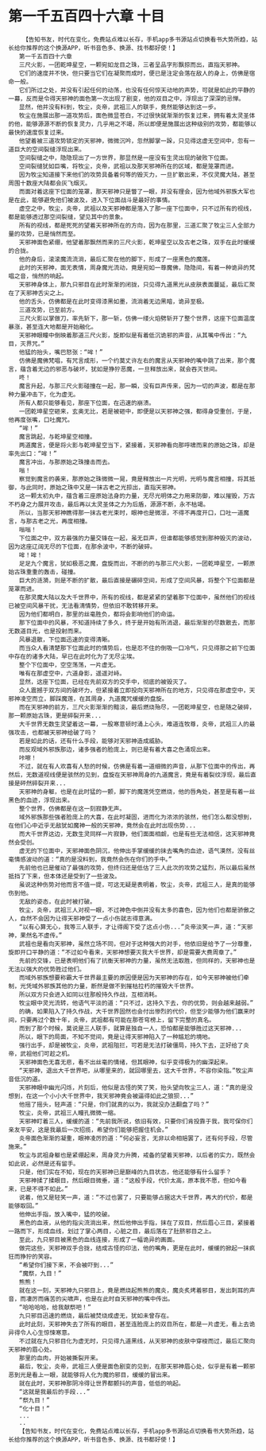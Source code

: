 # 第一千五百四十六章 十目
        【告知书友，时代在变化，免费站点难以长存，手机app多书源站点切换看书大势所趋，站长给你推荐的这个换源APP，听书音色多、换源、找书都好使！】
       第一千五百四十六章
       三尺火影，一团乾坤星空，一颗宛如龙目之珠，三者呈品字形飘掠而出，直指天邪神。
       它们的速度并不快，但只要当它们在凝聚而成时，便已是注定会落在敌人的身上，仿佛是宿命一般。
       它们所过之处，并没有引起任何的动荡，也没有任何惊天动地的声势，可就是如此的平静的一幕，反而是令得天邪神的面色第一次出现了剧变，他的双目之中，浮现出了深深的忌惮。
       显然，他并没有料到，牧尘，炎帝，武祖三人的联手，竟然能够达到这一步。
       牧尘在施展出那一道攻势后，面色微显苍白，不过很快就渐渐的恢复过来，拥有着太灵圣体的他，能够源源不断的恢复灵力，几乎用之不竭，所以即便是施展出这种级别的攻势，都能够以最快的速度恢复过来。
       他望着被三道攻势锁定的天邪神，微微沉吟，忽然脚掌一跺，只见得这虚无空间中，忽有一道巨大的空间裂缝浮现出来。
       空间裂缝之中，隐隐现出了一方世界，那显然是一座没有生灵出现的破败下位面。
       空间裂缝犹如巨嘴，将牧尘，炎帝，武祖以及那天邪神所在的区域，都是笼罩而进。
       因为牧尘知道接下来他们的攻势具备着何等的毁灭力，一旦扩散出来，不仅灵魔大陆，甚至周围十数座大陆都会灰飞烟灭。
       而面对着这座下位面的笼罩，那天邪神只是瞥了一眼，并没有理会，因为他域外邪族大军也是在此，能够避免他们被波及，进入下位面战斗是最好的事情。
       虚空之中，牧尘，炎帝，武祖以及天邪神都是落入了那一座下位面中，只不过所有的视线，都是能够透过那空间裂缝，望见其中的景象。
       所有的视线，都是死死的望着天邪神所在的方向，因为在那里，三道汇聚了牧尘三人全部力量的攻势，已是悄然而至。
       天邪神面色紧绷，他望着那飘然而来的三尺火影，乾坤星空以及古老之珠，双手在此时缓缓的合拢。
       他的身后，滚滚魔流流淌，最后汇聚在他的脚下，形成了一座黑色的魔莲。
       此时的天邪神，面无表情，周身魔光流动，竟是宛如一尊魔佛，隐隐间，有着一种诡异的梵唱之音，悄然的响起。
       天邪神身体上，那九只邪目在此时渐渐的闭拢，只见得九道黑光从皮肤表面蔓延，最后汇聚在了天邪神舌尖之上。
       他的舌头，仿佛都是在此时变得漆黑如墨，流淌着无边黑暗，诡异至极。
       三道攻势，已至前方。
       三尺火影以掌做刀，率先斩下，那一斩，仿佛一缕火焰劈斩开了整个世界，这座下位面温度暴涨，甚至连大地都是开始融化。
       天邪神眼瞳中倒映着那道三尺火影，旋即似是有着低沉诡邪的声音，从其嘴中传出：“九目，灭界咒。”
       他猛的抬头，嘴巴怒张：“哞！”
       仿佛是魔佛梵唱，有咒言成形，一个约莫丈许左右的魔言从天邪神的嘴中跳了出来，那个魔言，蕴含着无边的邪恶与破坏，犹如是狰狞恶魔，一旦释放出来，就会吞灭世间。
       咚！
       魔言升起，与那三尺火影碰撞在一起，那一瞬，没有巨声传来，因为一切的声波，都是在那种力量冲击下，化为虚无。
       所有人都只能够看见，那座下位面，在迅速的崩溃。
       一团乾坤星空砸来，玄奥无比，若是被砸中，即便是以天邪神之强，都得身受重创，于是，他再度张嘴，口吐魔咒。
       “哞！”
       魔言跳起，与乾坤星空相撞。
       两道魔言，便是将火影与乾坤星空当下，紧接着，天邪神看向那呼啸而来的原始之珠，却是率先出口：“哞！”
       魔言冲出，与那原始之珠撞击而去。
       嗡！
       察觉到魔言的袭来，那原始之珠微微一晃，竟是释放出一片光明，光明与魔言相撞，将其抵御，与此同时，原始之珠中又是一抹古老之光掠出，直指天邪神。
       这一颗太初丸中，蕴含着三座原始法身的力量，无尽光明体之力用来防御，难以摧毁，万古不朽身之力展开攻击，最后再以太灵圣体之力为后盾，源源不断，永不枯竭。
       所以，当那天邪神瞧得那一抹古老光束时，眼神也是微凛，不得不再度开口，口吐一道魔言，与那古老之光，再度相撞。
       嗡嗡！
       下位面之中，双方最强的力量交锋在一起，虽无巨声，但谁都能够感觉到那种毁灭的波动，因为这座辽阔无尽的下位面，在那余波中，不断的破碎。
       哞！哞！
       足足九个魔言，犹如极恶之魔，盘旋而出，不断的的与那三尺火影，一团乾坤星空，一颗原始古珠重重的轰击，碰撞。
       巨大的涟漪，则是不断的扩散，最后直接是碾碎空间，形成了空间风暴，将整个下位面都是笼罩而进。
       在那灵魔大陆以及大千世界中，所有的视线，都是紧紧的望着那下位面中，虽然他们的视线已被空间风暴干扰，无法看清情势，但依旧不敢转移开来。
       因为他们都明白，那里的丝毫胜负，都将会影响他们的命运。
       那下位面中的风暴，不知道持续了多久，终于是开始有所消退，最后渐渐的尽数散去，而那无数道目光，也是投射而来。
       风暴退散，下位面迅速的变得清晰。
       而当众人看清楚那下位面此时的情势后，也是忍不住的倒吸一口冷气，只见得那之前下位面中存在的诸多大陆，早已在此时化为了无尽尘埃。
       整个下位面中，空空荡荡，一片虚无。
       唯有在那虚空中，六道身影，遥遥对峙。
       显然，这座下位面，已经在先前双方的交手中，彻底的被毁灭了。
       众人震撼于双方间的破坏力，但紧接着立即投向天邪神所在的地方，只见得在那虚空中，天邪神凌空而立，脚踩魔莲，在其周身，九道魔咒缓缓的盘旋。
       而在天邪神的前方，三尺火影渐渐的黯淡，最后燃烧殆尽，一团乾坤星空，也是随之破碎，那一颗原始古珠，更是碎裂开来...
       大千世界无数生灵望着这一幕，一股寒意顿时涌上心头，难道连牧尊，炎帝，武祖三人的最强攻击，也都被天邪神给破了吗？
       若是如此的话，还有什么手段，能够对天邪神造成威胁。
       而反观域外邪族那边，诸多强者的脸庞上，则已是有着大喜之色涌现出来。
       咔嚓！
       不过，就在有人欢喜有人愁的时候，仿佛是有着一道细微的声音，从那下位面中的传出，再然后，无数道视线便是骇然的见到，盘旋在天邪神周身的九道魔言，竟是有着裂纹浮现，最后直接是砰然碎裂开来...
       天邪神的身躯，也是在此时猛的一颤，脚下的魔莲凭空燃烧，他的唇角处，甚至是有着一丝黑色的血迹，浮现出来。
       整个世界，仿佛都是在这一刻寂静无声。
       域外邪族那些强者脸庞上的大喜，在此时凝固，进而化为浓浓的骇然，他们怎么都没想到，在他们心中近乎无敌犹如魔神一般的天邪神，竟然会在此时出现伤势...
       而大千世界这边，无数生灵同样一片寂静，他们面面相觑，也是有些无法相信，这天邪神竟然会受创。
       虚无的下位面中，天邪神面色阴沉，他伸出手掌缓缓的抹去嘴角的血迹，语气漠然，没有丝毫情感波动的道：“真的是没料到，我竟然会伤在你们的手中。”
       先前他也已是催动了最强的攻势，但终归还是低估了三人此次的攻势之猛烈，所以最后虽然抵挡了下来，但本体还是受到了一些波及。
       虽说这种伤势对他而言不值一提，可这无疑是表明着，牧尘，炎帝，武祖三人，是真的能够伤到他。
       无敌的姿态，在此时被打破。
       牧尘，炎帝，武祖三人对视一眼，不过神色中倒并没有太多的喜色，因为他们也都是骄傲之人，自然不会因为让得天邪神受了一点小伤就志得意满。
       “以有心算无心，我等三人联手，才让得阁下受了这点小伤...”炎帝淡笑一声，道：“天邪神，果然名不虚传。”
       武祖也是看向天邪神，虽然立场不同，但对于这种强大的对手，他依旧是给予了一分尊重，旋即开口平静的道：“不过如今看来，天邪神想要灭我大千世界，却是需要大费周章了。”
       先前的交锋，已是表明他们有了抗衡天邪神的力量，虽然无法取胜，但同样的，天邪神也是无法以强大的优势胜过他们。
       而域外邪族想要称霸大千世界最主要的原因便是因为天邪神的存在，如今天邪神被他们牵制，光凭域外邪族其他的力量，断然是做不到摧枯拉朽的摧毁大千世界。
       所以双方只会进入如同以往那般持久作战，互相消耗。
       牧尘眼中灵光流转，他语气平淡的道：“只不过，这持久下去，你的优势，则会越来越弱。”
       的确，如果陷入了持久作战，大千世界固然也会付出惨烈的代价，但至少能够为他们赢来时间，只要再过个数十年，炎帝，武祖都有可能在那苍穹榜上，留下完整的真名。
       而到了那个时候，莫说是三人联手，就算是独自一人，恐怕都是能够胜过这天邪神...
       所以，眼下的局面，不知不觉间，竟是让得天邪神陷入了一种尴尬的境地。
       强行出手，却是被牧尘，炎帝，武祖阻拦，可若是无法打破僵局，持久下去，正好给了炎帝，武祖他们可趁之机。
       天邪神面色无喜无悲，看不出丝毫的情绪，但其眼神，似乎变得极为的幽深起来。
       “天邪神，退出大千世界吧，从哪里来的，就回哪里去，这大千世界，不容你染指。”牧尘声音低沉的道。
       天邪神眼中幽光闪烁，片刻后，他似是古怪的笑了笑，抬头望向牧尘三人，道：“真的是没想到，在这一个小小大千世界中，我天邪神竟会被逼得如此之狼狈...”
       他摇了摇头，轻声道：“只是，你们就真的以为，我就没办法翻盘了吗？”
       牧尘，炎帝，武祖三人瞳孔微微一缩。
       天邪神盯着三人，缓缓的道：“先前我所说，依旧有效，只要你们肯投靠于我，我可保你们亲友平安，这是我最后一次招揽，希望你们能够把握住机会。”
       炎帝面色渐渐的凝重，眼神凌厉的道：“何必妄言，无非以命相赔罢了，还有何手段，尽管施来。”
       牧尘与武祖身躯也是紧绷起来，周身灵力升腾，戒备的望着天邪神，以后者的实力，既然会如此说，必然是还有留手。
       只是，他们实在不知，现在的天邪神已是巅峰的九目状态，他还能够有什么留手？
       天邪神揉了揉眼目，然后眼目微垂，道：“这般手段，代价太高，原本我不愿，但如今看来，已是不得不如此。”
       说着，他又是轻笑一声，道：“不过也罢了，只要能够占据这大千世界，再大的代价，都是能够取回。”
       他伸出手指，放入嘴中，猛的咬破。
       黑色的血液，从他的指尖流淌出来，然后他伸出手指，抹在了双目，然后眉心三目，紧接着一路而下，形成血线，划过了掌心两目，心脏之目，最后落在了肚脐邪目之上。
       至此，九只邪目被黑色的血线连接，形成了一幅诡异的画面。
       做完这些，天邪神双手合拢，结成古怪的印法，他的嘴角，更是在此时，缓缓的掀起一抹疯狂而狰狞的笑容。
       “希望你们接下来，不会被吓到...”
       “魔祭，九目！”
       熊熊！
       就在这一刻，天邪神九只邪目上，竟是燃烧起熊熊的魔炎，魔炎炙烤着邪目，发出刺耳的声音，而凄厉而痛苦的尖啸声，也是在此时自天邪神的嘴中传出。
       “哈哈哈哈，给我献祭吧！”
       九只邪目迅速的燃烧，最后被焚烧成虚无，犹如未曾存在。
       此时此刻，天邪神失去了所有的眼目，甚至连脸庞上的双目所在，都是一片虚无，看上去诡异得令人心生惊悚寒意。
       不过就在九只邪目化为虚无时，只见得九道黑线，从天邪神的皮肤中穿梭而过，最后汇聚向天邪神的眉心处。
       那里的血肉，开始被撕裂开来。
       最后，牧尘，炎帝，武祖三人便是面色剧变的见到，在那天邪神眉心处，似乎是有着一颗邪恶到光是看上一眼，就能够将人化为魔的邪目，缓缓的冒出来。
       就在此时，天邪神那阴冷得让世界都颤抖的声音，低低的响起。
       “这就是我最后的手段...”
       “祭九目！”
       “化十目！”
       ...
       ..
       【告知书友，时代在变化，免费站点难以长存，手机app多书源站点切换看书大势所趋，站长给你推荐的这个换源APP，听书音色多、换源、找书都好使！】